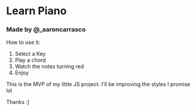 # Learn Piano
### Made by @_aaroncarrasco

How to use it:
1. Select a Key
2. Play a chord
3. Watch the notes turning red
4. Enjoy

This is the MVP of my little JS project. I'll be improving the styles I promise lol

Thanks :]


